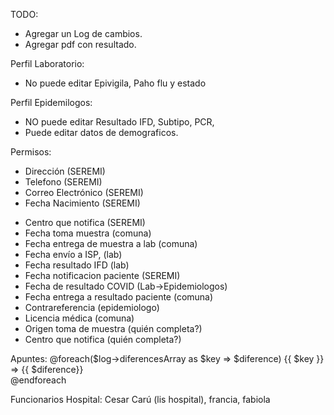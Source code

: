 TODO:
- Agregar un Log de cambios.
- Agregar pdf con resultado.

Perfil Laboratorio:
- No puede editar Epivigila, Paho flu y estado

Perfil Epidemilogos:
- NO puede editar Resultado IFD, Subtipo, PCR,
- Puede editar datos de demograficos.

Permisos:
+ Dirección (SEREMI)
+ Telefono (SEREMI)
+ Correo Electrónico (SEREMI)
+ Fecha Nacimiento (SEREMI)
- Centro que notifica (SEREMI)
- Fecha toma muestra (comuna)
- Fecha entrega de muestra a lab (comuna)
- Fecha envío a ISP, (lab)
- Fecha resultado IFD (lab)
- Fecha notificacion paciente (SEREMI)  
- Fecha de resultado COVID (Lab->Epidemiologos)
- Fecha entrega a resultado paciente (comuna)
- Contrareferencia (epidemiologo)
- Licencia médica (comuna)
- Origen toma de muestra (quién completa?)
- Centro que notifica (quién completa?)


Apuntes:
@foreach($log->diferencesArray as $key => $diference)
    {{ $key }} => {{ $diference}} <br>
@endforeach

Funcionarios Hospital:
Cesar Carú (lis hospital), francia, fabiola

